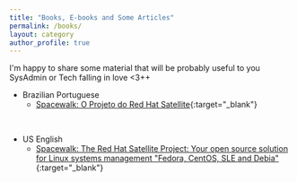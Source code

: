```yaml
---
title: "Books, E-books and Some Articles"
permalink: /books/
layout: category
author_profile: true
---
```

I'm happy to share some material that will be probably useful to you SysAdmin or Tech falling in love <3++

- Brazilian Portuguese
  - [Spacewalk: O Projeto do Red Hat Satellite](https://editorabrasport.com.br/ebook-spacewalk-o-projeto-do-red-hat-satellite){:target="_blank"}

<br/>

- US English
  - [Spacewalk: The Red Hat Satellite Project: Your open source solution for Linux systems management "Fedora, CentOS, SLE and Debia"](https://www.amazon.com/Spacewalk-Satellite-Project-solution-management-ebook/dp/B071DDQ4W2){:target="_blank"}

